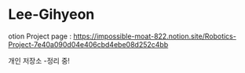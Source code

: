 # Lee-Gihyeon
otion Project page :
https://impossible-moat-822.notion.site/Robotics-Project-7e40a090d04e406cbd4ebe08d252c4bb



개인 저장소
 -정리 중!
